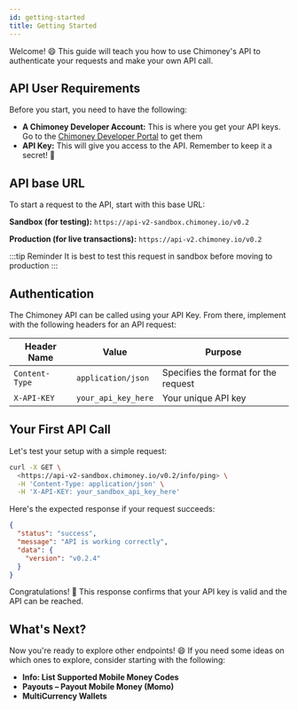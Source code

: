 ```yaml
---
id: getting-started
title: Getting Started
---
```


 Welcome! 😄 This guide will teach you how to use Chimoney's API to authenticate your requests and make your own API call.

## API User Requirements

 Before you start, you need to have the following:

- **A Chimoney Developer Account:** This is where you get your API keys. Go to the [Chimoney Developer Portal](https://chimoney.io/) to get them
- **API Key:** This will give you access to the API. Remember to keep it a secret! 🤫

## API base URL

To start a request to the API, start with this base URL:

**Sandbox (for testing):**
`https://api-v2-sandbox.chimoney.io/v0.2`

**Production (for live transactions):**
`https://api-v2.chimoney.io/v0.2`

:::tip Reminder
It is best to test this request in sandbox before moving to production
:::

## Authentication

The Chimoney API can be called using your API Key. From there, implement with the following headers for an API request:

| Header Name    | Value               | Purpose                              |
|----------------|---------------------|--------------------------------------|
| `Content-Type` | `application/json`  | Specifies the format for the request |
| `X-API-KEY`    | `your_api_key_here` | Your unique API key                  |

## Your First API Call

Let's test your setup with a simple request:

```bash
curl -X GET \
  <https://api-v2-sandbox.chimoney.io/v0.2/info/ping> \
  -H 'Content-Type: application/json' \
  -H 'X-API-KEY: your_sandbox_api_key_here'
```

Here's the expected response if your request succeeds:

```json
{
  "status": "success",
  "message": "API is working correctly",
  "data": {
    "version": "v0.2.4"
  }
}
```

Congratulations! :partying_face:  This response confirms that your API key is valid and the API can be reached.

## What's Next?

Now you're ready to explore other endpoints! 😄 If you need some ideas on which ones to explore, consider starting with the following:

- **Info: List Supported Mobile Money Codes**
- **Payouts – Payout Mobile Money (Momo)**
- **MultiCurrency Wallets**
